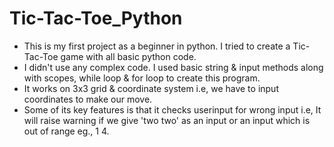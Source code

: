 # Tic-Tac-Toe_Python
- This is my first project as a beginner in python. I tried to create a Tic-Tac-Toe game with all basic python code.
- I didn't use any complex code. I used basic string & input methods along with scopes, while loop & for loop to create this program.
- It works on 3x3 grid & coordinate system i.e, we have to input coordinates to make our move.
- Some of its key features is that it checks userinput for wrong input i.e, It will raise warning if we give 'two two' as an input or an input which is out of range eg., 1 4.
